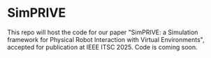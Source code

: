 # SimPRIVE

This repo will host the code for our paper "SimPRIVE: a Simulation framework for Physical Robot Interaction with Virtual Environments", accepted for publication at IEEE ITSC 2025.
Code is coming soon.
